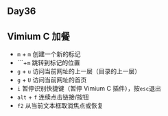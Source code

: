 ## Day36

## Vimium C 加餐

- `m` + `m` 创建一个新的标记
- ```+`m` 跳转到标记的位置
- `g` + `u` 访问当前网址的上一层（目录的上一层）
- `g` + `U` 访问当前网址的首页
- `i` 暂停识别快捷键（暂停 Vimium C 插件），按`esc`退出
- `alt` + `f` 连续点击链接/按钮
- `f2` 从当前文本框取消焦点或恢复
